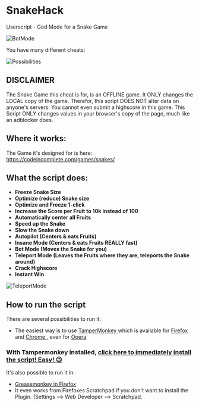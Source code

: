 # SnakeHack
Userscript - God Mode for a Snake Game


![BotMode](https://github.com/johnnyawesome/SnakeHack/blob/master/SnakeHackBotMode.gif)

You have many different cheats:


![Possibilities](https://raw.githubusercontent.com/johnnyawesome/SnakeHack/master/SnakeHack.jpg)


## DISCLAIMER ##

The Snake Game this cheat is for, is an OFFLINE game. It ONLY changes the LOCAL copy of the game.
Therefor, this script DOES NOT alter data on anyone's servers. You cannot even submit a highscore in this game.
This Script ONLY changes values in your browser's copy of the page, much like an adblocker does.

## Where it works: ##

The Game it's designed for is here:
https://codeincomplete.com/games/snakes/

## What the script does: ##

- **Freeze Snake Size**
- **Optimize (reduce) Snake size**
- **Optimize and Freeze 1-click**
- **Increase the Score per Fruit to 10k instead of 100**
- **Automatically center all Fruits**
- **Speed up the Snake**
- **Slow the Snake down**
- **Autopilot (Centers & eats Fruits)**
- **Insane Mode (Centers & eats Fruits REALLY fast)**
- **Bot Mode (Moves the Snake for you)**
- **Teleport Mode (Leaves the Fruits where they are, teleports the Snake around)**
- **Crack Highscore**
- **Instant Win**

![TeleportMode](https://github.com/johnnyawesome/SnakeHack/blob/master/SnakeHackTeleportMode.gif)

## How to run the script

There are several possibilities to run it:
 - The easiest way is to use [TamperMonkey ](https://www.google.ch/search?q=tampermonkey) which is available for [Firefox ](https://addons.mozilla.org/en-US/firefox/addon/tampermonkey/) and [Chrome ](https://chrome.google.com/webstore/search/tampermonkey), even for [Opera ](https://addons.opera.com/de/search/?query=Tampermonkey)
 ### With Tampermonkey installed,  [click here to immediately install the script! Easy! 😉](https://github.com/johnnyawesome/SnakeHack/raw/master/codeincomplete%20snake%20cheat%20script.user.js)

It's also possible to run it in:
 -  [Greasemonkey in Firefox ](https://addons.mozilla.org/en-US/firefox/addon/greasemonkey/)
 - It even works from Firefoxes Scratchpad if you don't want to install the Plugin.
   (Settings --> Web Developer --> Scratchpad. 

